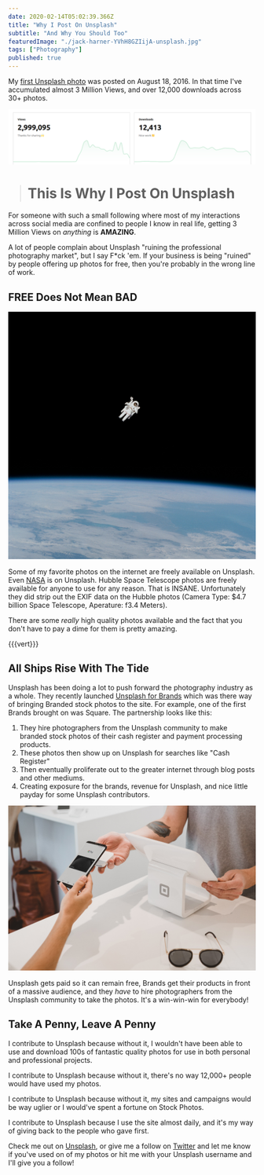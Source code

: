 ```yaml
---
date: 2020-02-14T05:02:39.366Z
title: "Why I Post On Unsplash"
subtitle: "And Why You Should Too"
featuredImage: "./jack-harner-YVhH8GZIijA-unsplash.jpg"
tags: ["Photography"]
published: true
---
```


My [first Unsplash photo](https://unsplash.com/photos/UB1PLnqNAyY) was posted on August 18, 2016. In that time I've accumulated almost 3 Million Views, and over 12,000 downloads across 30+ photos.

![~3 Million Views, and 12,000+ downloads across 30+ photos](unsplash-stats.jpg)

> # This Is Why I Post On Unsplash

For someone with such a small following where most of my interactions across social media are confined to people I know in real life, getting 3 Million Views on _anything_ is **AMAZING**.

A lot of people complain about Unsplash "ruining the professional photography market", but I say F*ck 'em. If your business is being "ruined" by people offering up photos for free, then you're probably in the wrong line of work. 

## FREE Does Not Mean BAD

![Freely Available NASA Photos on Unsplash](nasa-Yj1M5riCKk4-unsplash.jpg)

Some of my favorite photos on the internet are freely available on Unsplash. Even [NASA](https://unsplash.com/@nasa) is on Unsplash. Hubble Space Telescope photos are freely available for anyone to use for any reason. That is INSANE. Unfortunately they did strip out the EXIF data on the Hubble photos (Camera Type: $4.7 billion Space Telescope, Aperature: f3.4 Meters). 

There are some _really_ high quality photos available and the fact that you don't have to pay a dime for them is pretty amazing. 

{{{vert}}}

## All Ships Rise With The Tide

Unsplash has been doing a lot to push forward the photography industry as a whole. They recently launched [Unsplash for Brands](https://unsplash.com/brands) which was there way of bringing Branded stock photos to the site. For example, one of the first Brands brought on was Square. The partnership looks like this: 
1. They hire photographers from the Unsplash community to make branded stock photos of their cash register and payment processing products. 
2. These photos then show up on Unsplash for searches like "Cash Register" 
3. Then eventually proliferate out to the greater internet through blog posts and other mediums. 
4. Creating exposure for the brands, revenue for Unsplash, and nice little payday for some Unsplash contributors. 

![Square Sponsored Photo From Unsplash](clay-banks-XvS-uKUoUao-unsplash.jpg)

Unsplash gets paid so it can remain free, Brands get their products in front of a massive audience, and they _have_ to hire photographers from the Unsplash community to take the photos. It's a win-win-win for everybody!

## Take A Penny, Leave A Penny

I contribute to Unsplash because without it, I wouldn't have been able to use and download 100s of fantastic quality photos for use in both personal and professional projects. 

I contribute to Unsplash because without it, there's no way 12,000+ people would have used my photos.

I contribute to Unsplash because without it, my sites and campaigns would be way uglier or I would've spent a fortune on Stock Photos.

I contribute to Unsplash because I use the site almost daily, and it's my way of giving back to the people who gave first.

Check me out on [Unsplash](https://unsplash.com/@jackharner), or give me a follow on [Twitter](https://twitter.com/jackharner) and let me know if you've used on of my photos or hit me with your Unsplash username and I'll give you a follow!